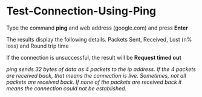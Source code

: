 # Test-Connection-Using-Ping


Type the command **ping** and web address (google.com) and press **Enter**

The results display the following details.
Packets Sent, Received, Lost (n% loss) and Round trip time

If the connection is unsuccessful, the result will be **Request timed out**

_ping sends 32 bytes of data as 4 packets to the ip address. If the 4 packets are received back, that means the connection is live. Sometimes, not all packets are received back. If none of the packets are received back it means the connection could not be established._

